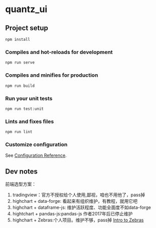 # quantz_ui

## Project setup
```
npm install
```

### Compiles and hot-reloads for development
```
npm run serve
```

### Compiles and minifies for production
```
npm run build
```

### Run your unit tests
```
npm run test:unit
```

### Lints and fixes files
```
npm run lint
```

### Customize configuration
See [Configuration Reference](https://cli.vuejs.org/config/).


## Dev notes
前端选型方案：
1. tradingview：官方不授权给个人使用,鄙视，咱也不用他了，pass掉
2. highchart + data-forge: 看起来有组织维护，有教程，就用它吧
3. highchart + dataframe-js: 维护活跃程度、功能全面度不如data-forge
4. hightchart + pandas-js:pandas-js 作者2017年后已停止维护
5. highchart + Zebras:个人项目。维护不够，pass掉 [Intro to Zebras](https://observablehq.com/@cedrickchee/intro-to-zebras-python-pandas-for-javascript)
